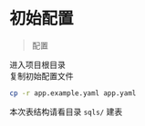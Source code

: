 # 初始配置

> 配置

进入项目根目录  
复制初始配置文件  

~~~bash
cp -r app.example.yaml app.yaml
~~~

本次表结构请看目录 `sqls/` 建表  

